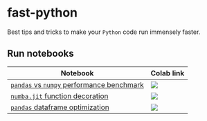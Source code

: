# fast-python

Best tips and tricks to make your `Python` code run immensely faster.

## Run notebooks

Notebook | Colab link
--- | ---
[`pandas` vs `numpy` performance benchmark](https://nbviewer.jupyter.org/github/tomcis/fast-python/blob/master/notebooks/01_pandas-numpy.ipynb) | [![](https://colab.research.google.com/assets/colab-badge.svg)](https://colab.research.google.com/github/tomcis/fast-python/blob/master/notebooks/01_pandas-numpy.ipynb)
[`numba.jit` function decoration](https://nbviewer.jupyter.org/github/tomcis/fast-python/blob/master/notebooks/02_numba-jit.ipynb) | [![](https://colab.research.google.com/assets/colab-badge.svg)](https://colab.research.google.com/github/tomcis/fast-python/blob/master/notebooks/02_numba-jit.ipynb)
[`pandas` dataframe optimization](https://nbviewer.jupyter.org/github/tomcis/fast-python/blob/master/notebooks/pandas/01_dataframe_optimization.ipynb) | [![](https://colab.research.google.com/assets/colab-badge.svg)](https://colab.research.google.com/github/tomcis/fast-python/blob/master/notebooks/pandas/01_dataframe_optimization.ipynb)
